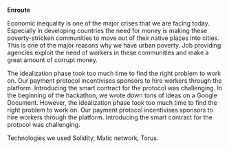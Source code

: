**Enroute**

Economic inequality is one of the major crises that we are facing today. Especially in developing countries the need for money is making these poverty-stricken communities to move out of their native places into cities. This is one of the major reasons why we have urban poverty. Job providing agencies exploit the need of workers in these communities and make a great amount of corrupt money.

The idealization phase took too much time to find the right problem to work on. Our payment protocol incentivises sponsors to hire workers through the platform. Introducing the smart contract for the protocol was challenging. In the beginning of the hackathon, we wrote down tons of ideas on a Google Document. However, the idealization phase took too much time to find the right problem to work on. Our payment protocol incentivises sponsors to hire workers through the platform. Introducing the smart contract for the protocol was challenging.

Technologies we used
Solidity, Matic network, Torus.
